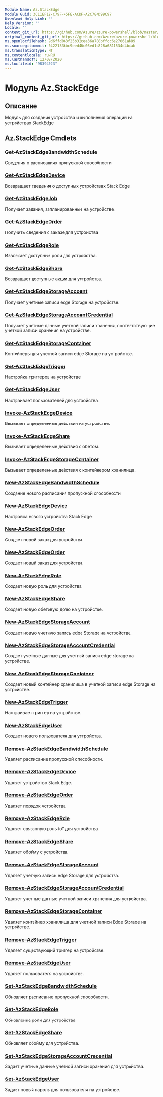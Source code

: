 ```yaml
---
Module Name: Az.StackEdge
Module Guid: 3C11EF12-C79F-45FE-ACDF-A2C784D99C97
Download Help Link: ''
Help Version: ''
Locale: ''
content_git_url: https://github.com/Azure/azure-powershell/blob/master/src/StackEdge/StackEdge/help/Az.StackEdge.md
original_content_git_url: https://github.com/Azure/azure-powershell/blob/master/src/StackEdge/StackEdge/help/Az.StackEdge.md
ms.openlocfilehash: 9d6ffd063f25b32cea36a708bffcc6e27061ab89
ms.sourcegitcommit: 04221336bc9eed46c05ed1e828a6811534d4b4ab
ms.translationtype: MT
ms.contentlocale: ru-RU
ms.lasthandoff: 12/08/2020
ms.locfileid: "98394023"
---
```

# Модуль Az.StackEdge
## Описание
Модуль для создания устройства и выполнения операций на устройствах StackEdge

## Az.StackEdge Cmdlets
### [Get-AzStackEdgeBandwidthSchedule](Get-AzStackEdgeBandwidthSchedule.md)
Сведения о расписаниях пропускной способности

### [Get-AzStackEdgeDevice](Get-AzStackEdgeDevice.md)
Возвращает сведения о доступных устройствах Stack Edge.

### [Get-AzStackEdgeJob](Get-AzStackEdgeJob.md)
Получает задания, запланированные на устройстве.

### [Get-AzStackEdgeOrder](Get-AzStackEdgeOrder.md)
Получить сведения о заказе для устройства

### [Get-AzStackEdgeRole](Get-AzStackEdgeRole.md)
Извлекает доступные роли для устройства.

### [Get-AzStackEdgeShare](Get-AzStackEdgeShare.md)
Возвращает доступные акции для устройства.

### [Get-AzStackEdgeStorageAccount](Get-AzStackEdgeStorageAccount.md)
Получает учетные записи edge Storage на устройстве.

### [Get-AzStackEdgeStorageAccountCredential](Get-AzStackEdgeStorageAccountCredential.md)
Получает учетные данные учетной записи хранения, соответствующие учетной записи хранения на устройстве.

### [Get-AzStackEdgeStorageContainer](Get-AzStackEdgeStorageContainer.md)
Контейнеры для учетной записи edge Storage на устройстве.

### [Get-AzStackEdgeTrigger](Get-AzStackEdgeTrigger.md)
Настройка триггеров на устройстве
 

### [Get-AzStackEdgeUser](Get-AzStackEdgeUser.md)
Настраивает пользователей для устройства.

### [Invoke-AzStackEdgeDevice](Invoke-AzStackEdgeDevice.md)
Вызывает определенные действия на устройстве.

### [Invoke-AzStackEdgeShare](Invoke-AzStackEdgeShare.md)
Вызывает определенные действия с обетом.

### [Invoke-AzStackEdgeStorageContainer](Invoke-AzStackEdgeStorageContainer.md)
Вызывает определенные действия с контейнером хранилища.

### [New-AzStackEdgeBandwidthSchedule](New-AzStackEdgeBandwidthSchedule.md)
Создание нового расписания пропускной способности

### [New-AzStackEdgeDevice](New-AzStackEdgeDevice.md)
Настройка нового устройства Stack Edge

### [New-AzStackEdgeOrder](New-AzStackEdgeOrder.md)
Создает новый заказ для устройства.

### [New-AzStackEdgeOrder](New-AzStackEdgeOrder.md)
Создает новый заказ для устройства.

### [New-AzStackEdgeRole](New-AzStackEdgeRole.md)
Создает новую роль для устройства.

### [New-AzStackEdgeShare](New-AzStackEdgeShare.md)
Создает новую обетовую долю на устройстве.

### [New-AzStackEdgeStorageAccount](New-AzStackEdgeStorageAccount.md)
Создает новую учетную запись edge Storage на устройстве.

### [New-AzStackEdgeStorageAccountCredential](New-AzStackEdgeStorageAccountCredential.md)
Создает учетные данные для учетной записи edge storage на устройстве.

### [New-AzStackEdgeStorageContainer](New-AzStackEdgeStorageContainer.md)
Создает новый контейнер хранилища в учетной записи edge Storage на устройстве.

### [New-AzStackEdgeTrigger](New-AzStackEdgeTrigger.md)
Настраивает триггер на устройстве.

### [New-AzStackEdgeUser](New-AzStackEdgeUser.md)
Создает нового пользователя для устройства.

### [Remove-AzStackEdgeBandwidthSchedule](Remove-AzStackEdgeBandwidthSchedule.md)
Удаляет расписание пропускной способности.

### [Remove-AzStackEdgeDevice](Remove-AzStackEdgeDevice.md)
Удаляет устройство Stack Edge.

### [Remove-AzStackEdgeOrder](Remove-AzStackEdgeOrder.md)
Удаляет порядок устройства.

### [Remove-AzStackEdgeRole](Remove-AzStackEdgeRole.md)
Удаляет связанную роль IoT для устройства.

### [Remove-AzStackEdgeShare](Remove-AzStackEdgeShare.md)
Удаляет обойму с устройства.

### [Remove-AzStackEdgeStorageAccount](Remove-AzStackEdgeStorageAccount.md)
Удаляет учетную запись edge Storage для устройства.

### [Remove-AzStackEdgeStorageAccountCredential](Remove-AzStackEdgeStorageAccountCredential.md)
Удаляет учетные данные учетной записи хранения для устройства.

### [Remove-AzStackEdgeStorageContainer](Remove-AzStackEdgeStorageContainer.md)
Удаляет контейнер хранилища для учетной записи Edge Storage на устройстве.

### [Remove-AzStackEdgeTrigger](Remove-AzStackEdgeTrigger.md)
Удаляет существующий триггер на устройстве.

### [Remove-AzStackEdgeUser](Remove-AzStackEdgeUser.md)
Удаляет пользователя на устройстве.

### [Set-AzStackEdgeBandwidthSchedule](Set-AzStackEdgeBandwidthSchedule.md)
Обновляет расписание пропускной способности.

### [Set-AzStackEdgeRole](Set-AzStackEdgeRole.md)
Обновление роли для устройства

### [Set-AzStackEdgeShare](Set-AzStackEdgeShare.md)
Обновляет обойму для устройства.

### [Set-AzStackEdgeStorageAccountCredential](Set-AzStackEdgeStorageAccountCredential.md)
Задает учетные данные учетной записи хранения для устройства.

### [Set-AzStackEdgeUser](Set-AzStackEdgeUser.md)
Задает новый пароль для пользователя на устройстве.

